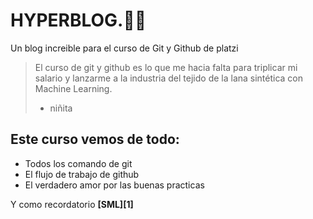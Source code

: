 # HYPERBLOG.💙💙
Un blog increible para el curso de Git y Github de platzi
> El curso de git y github es lo que me hacia falta para triplicar mi salario y lanzarme a la industria del tejido de la lana sintética con Machine Learning.
> - niñita

## Este curso vemos de todo:
* Todos los comando de git
* El flujo de trabajo de github
* El verdadero amor por las buenas practicas

Y como recordatorio **[SML][1]**